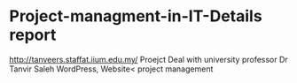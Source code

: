 # Project-managment-in-IT-Details report
http://tanveers.staffat.iium.edu.my/
Proejct Deal with university professor Dr Tanvir Saleh
WordPress, Website&lt; project management 
